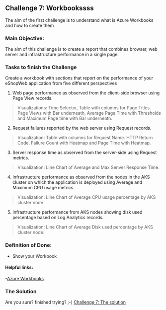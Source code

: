 ## Challenge 7:  Workbookssss

The aim of the first challenge is to understand what is Azure Workbooks and how to create them

### Main Objective:
The aim of this challenge is to create a report that combines browser, web server and infrastructure performance in a single page. 

### Tasks to finish the Challenge
Create a workbook with sections that report on the performance of your eShopWeb application from five different perspectives

1. Web page performance as observed from the client-side browser using Page View records.
>Visualizations: Time Selector, Table with columns for Page Titles. Page Views with Bar underneath, Average Page Time with Thresholds and Maximum Page time with Bar underneath.

2. Request failures reported by the web server using Request records.
>Visualization: Table with columns for Request Name. HTTP Return Code, Failure Count with Heatmap and Page Time with Heatmap.

3. Server response time as observed from the server-side using Request metrics.
>Visualization: Line Chart of Average and Max Senver Response Time.

4. Infrastructure performance as observed from the nodes in the AKS cluster on which the application is deployed using Average and Maximum CPU usage metrics.
>Visualization: Line Chart of Average CPU usage percentage by AKS cluster node

5. Infrastructure performance from AKS nodes showing disk used percentage based on Log Analytics records.
>Visualization: Line Chart of Average Disk used percentage by AKS cluster node.

### Definition of Done:
- Show your Workbook

#### Helpful links:
-[Azure Workbooks](https://docs.microsoft.com/en-us/azure/azure-monitor/app/usage-workbooks)


### The Solution

Are you sure? finished trying? ;-) 
[Challenge 7: The solution](solution7.md)
